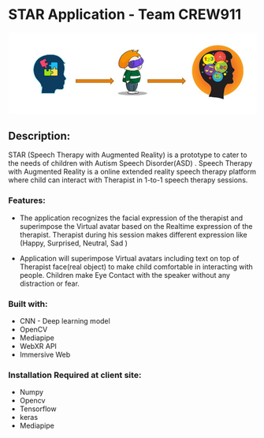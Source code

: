 # STAR Application - Team CREW911

<div align="center">
  <kbd>
    <img src="https://github.com/Neha649/TempRepo/blob/main/Capture.JPG" />
  </kbd>
</div>

## Description:
 STAR (Speech Therapy with Augmented Reality) is a prototype to cater to the needs of children with Autism Speech Disorder(ASD) . Speech Therapy with Augmented Reality is a online extended reality speech therapy platform where child can interact with Therapist in 1-to-1 speech therapy sessions. 
### Features:

- The application recognizes the facial expression of the therapist and superimpose the Virtual avatar based on the Realtime expression of the therapist. Therapist during his session makes different expression like (Happy, Surprised, Neutral, Sad )

- Application will superimpose Virtual avatars including text on top of Therapist face(real object) to make child comfortable in interacting with people. 
Children make Eye Contact with the speaker without any distraction or fear. 

### Built with:
- CNN - Deep learning model
- OpenCV
- Mediapipe
- WebXR API
- Immersive Web


### Installation Required at client site:

- Numpy  
- Opencv
- Tensorflow
- keras
- Mediapipe

